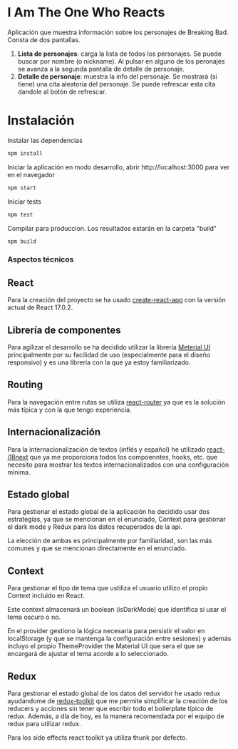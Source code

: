 # I Am The One Who Reacts
Aplicación que muestra información sobre los personajes de Breaking Bad.
Consta de dos pantallas.

1. **Lista de personajes**: carga la lista de todos los personajes. Se puede buscar por nombre (o nickname). Al pulsar en alguno de los peronajes se avanza a la segunda pantalla de detalle de personaje.
2. **Detalle de personaje**: muestra la info del personaje. Se mostrará (si tiene) una cita aleatoria del personaje. Se puede refrescar esta cita dandole al botón de refrescar.

# Instalación
Instalar las dependencias
```sh
npm install
```
Iniciar la aplicación en modo desarrollo, abrir http://localhost:3000 para ver en el navegador
```sh
npm start
```
Iniciar tests
```sh
npm test
```
Compilar para produccion. Los resultados estarán en la carpeta "build"
```sh
npm build
```

### Aspectos técnicos
## React
Para la creación del proyecto se ha usado [create-react-app](https://create-react-app.dev/) con la versión actual de React 17.0.2.

## Librería de componentes
Para agilizar el desarrollo se ha decidido utilizar la librería [Meterial UI](https://mui.com/) principalmente por su facilidad de uso (especialmente para el diseño responsivo) y es una librería con la que ya estoy familiarizado.

## Routing
Para la navegación entre rutas se utiliza [react-router](https://reactrouter.com/) ya que es la solución más típica y con la que tengo experiencia.

## Internacionalización
Para la internacionalización de textos (inflés y español) he utilizado [react-i18next](https://react.i18next.com/) que ya me proporciona todos los compoenntes, hooks, etc. que necesito para mostrar los textos internacionalizados con una configuración mínima.

## Estado global
Para gestionar el estado global de la aplicación he decidido usar dos estrategias, ya que se mencionan en el enunciado, Context para gestionar el dark mode y Redux para los datos recuperados de la api.

La elección de ambas es principalmente por familiaridad, son las más comunes y que se mencionan directamente en el enunciado.

## Context
Para gestionar el tipo de tema que ustiliza el usuario utilizo el propio Context incluido en React.

Este context almacenará un boolean (isDarkMode) que identifica si usar el tema oscuro o no.

En el provider gestiono la lógica necesaria para persistir el valor en localStorage (y que se mantenga la configuración entre sesiones) y además incluyo el propio ThemeProvider the Material UI que sera el que se encargará de ajustar el tema acorde a lo seleccionado.

## Redux 
Para gestionar el estado global de los datos del servidor he usado redux ayudandome de [redux-toolkit](https://redux-toolkit.js.org/) que me permite simplificar la creación de los reducers y acciones sin tener que escribir todo el boilerplate típico de redux. Además, a día de hoy, es la manera recomendada por el equipo de redux para utilizar redux.

Para los side effects react toolkit ya utiliza thunk por defecto.

